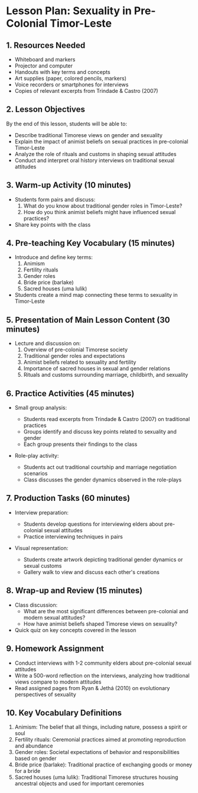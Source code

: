# Lesson Plan: Sexuality in Pre-Colonial Timor-Leste

## 1. Resources Needed

- Whiteboard and markers
- Projector and computer
- Handouts with key terms and concepts
- Art supplies (paper, colored pencils, markers)
- Voice recorders or smartphones for interviews
- Copies of relevant excerpts from Trindade & Castro (2007)

## 2. Lesson Objectives

By the end of this lesson, students will be able to:
- Describe traditional Timorese views on gender and sexuality
- Explain the impact of animist beliefs on sexual practices in pre-colonial Timor-Leste
- Analyze the role of rituals and customs in shaping sexual attitudes
- Conduct and interpret oral history interviews on traditional sexual attitudes

## 3. Warm-up Activity (10 minutes)

- Students form pairs and discuss:
  1. What do you know about traditional gender roles in Timor-Leste?
  2. How do you think animist beliefs might have influenced sexual practices?
- Share key points with the class

## 4. Pre-teaching Key Vocabulary (15 minutes)

- Introduce and define key terms:
  1. Animism
  2. Fertility rituals
  3. Gender roles
  4. Bride price (barlake)
  5. Sacred houses (uma lulik)
- Students create a mind map connecting these terms to sexuality in Timor-Leste

## 5. Presentation of Main Lesson Content (30 minutes)

- Lecture and discussion on:
  1. Overview of pre-colonial Timorese society
  2. Traditional gender roles and expectations
  3. Animist beliefs related to sexuality and fertility
  4. Importance of sacred houses in sexual and gender relations
  5. Rituals and customs surrounding marriage, childbirth, and sexuality

## 6. Practice Activities (45 minutes)

- Small group analysis:
  - Students read excerpts from Trindade & Castro (2007) on traditional practices
  - Groups identify and discuss key points related to sexuality and gender
  - Each group presents their findings to the class

- Role-play activity:
  - Students act out traditional courtship and marriage negotiation scenarios
  - Class discusses the gender dynamics observed in the role-plays

## 7. Production Tasks (60 minutes)

- Interview preparation:
  - Students develop questions for interviewing elders about pre-colonial sexual attitudes
  - Practice interviewing techniques in pairs

- Visual representation:
  - Students create artwork depicting traditional gender dynamics or sexual customs
  - Gallery walk to view and discuss each other's creations

## 8. Wrap-up and Review (15 minutes)

- Class discussion:
  - What are the most significant differences between pre-colonial and modern sexual attitudes?
  - How have animist beliefs shaped Timorese views on sexuality?
- Quick quiz on key concepts covered in the lesson

## 9. Homework Assignment

- Conduct interviews with 1-2 community elders about pre-colonial sexual attitudes
- Write a 500-word reflection on the interviews, analyzing how traditional views compare to modern attitudes
- Read assigned pages from Ryan & Jethá (2010) on evolutionary perspectives of sexuality

## 10. Key Vocabulary Definitions

1. Animism: The belief that all things, including nature, possess a spirit or soul
2. Fertility rituals: Ceremonial practices aimed at promoting reproduction and abundance
3. Gender roles: Societal expectations of behavior and responsibilities based on gender
4. Bride price (barlake): Traditional practice of exchanging goods or money for a bride
5. Sacred houses (uma lulik): Traditional Timorese structures housing ancestral objects and used for important ceremonies